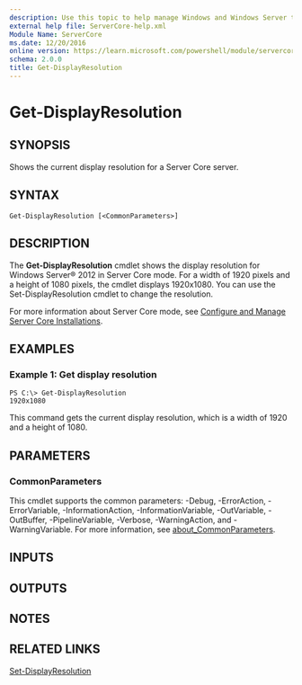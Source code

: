 ```yaml
---
description: Use this topic to help manage Windows and Windows Server technologies with Windows PowerShell.
external help file: ServerCore-help.xml
Module Name: ServerCore
ms.date: 12/20/2016
online version: https://learn.microsoft.com/powershell/module/servercore/get-displayresolution?view=windowsserver2025-ps&wt.mc_id=ps-gethelp
schema: 2.0.0
title: Get-DisplayResolution
---
```


# Get-DisplayResolution

## SYNOPSIS
Shows the current display resolution for a Server Core server.

## SYNTAX

```
Get-DisplayResolution [<CommonParameters>]
```

## DESCRIPTION
The **Get-DisplayResolution** cmdlet shows the display resolution for Windows Server® 2012 in Server Core mode.
For a width of 1920 pixels and a height of 1080 pixels, the cmdlet displays 1920x1080.
You can use the Set-DisplayResolution cmdlet to change the resolution.

For more information about Server Core mode, see [Configure and Manage Server Core Installations](https://technet.microsoft.com/en-us/library/jj574091).

## EXAMPLES

### Example 1: Get display resolution
```
PS C:\> Get-DisplayResolution
1920x1080
```

This command gets the current display resolution, which is a width of 1920 and a height of 1080.

## PARAMETERS

### CommonParameters
This cmdlet supports the common parameters: -Debug, -ErrorAction, -ErrorVariable, -InformationAction, -InformationVariable, -OutVariable, -OutBuffer, -PipelineVariable, -Verbose, -WarningAction, and -WarningVariable. For more information, see [about_CommonParameters](https://go.microsoft.com/fwlink/?LinkID=113216).

## INPUTS

## OUTPUTS

## NOTES

## RELATED LINKS

[Set-DisplayResolution](./Set-DisplayResolution.md)

